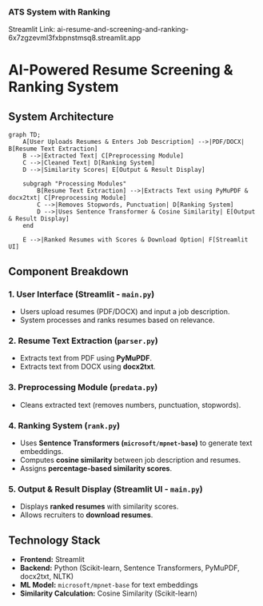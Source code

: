 ### ATS System with Ranking

Streamlit Link: ai-resume-and-screening-and-ranking-6x7zgzevml3fxbpnstmsq8.streamlit.app


# AI-Powered Resume Screening & Ranking System

## **System Architecture**

```mermaid
graph TD;
    A[User Uploads Resumes & Enters Job Description] -->|PDF/DOCX| B[Resume Text Extraction]
    B -->|Extracted Text| C[Preprocessing Module]
    C -->|Cleaned Text| D[Ranking System]
    D -->|Similarity Scores| E[Output & Result Display]
    
    subgraph "Processing Modules"
        B[Resume Text Extraction] -->|Extracts Text using PyMuPDF & docx2txt| C[Preprocessing Module]
        C -->|Removes Stopwords, Punctuation| D[Ranking System]
        D -->|Uses Sentence Transformer & Cosine Similarity| E[Output & Result Display]
    end

    E -->|Ranked Resumes with Scores & Download Option| F[Streamlit UI]
```

## **Component Breakdown**
### **1. User Interface (Streamlit - `main.py`)**
- Users upload resumes (PDF/DOCX) and input a job description.
- System processes and ranks resumes based on relevance.

### **2. Resume Text Extraction (`parser.py`)**
- Extracts text from PDF using **PyMuPDF**.
- Extracts text from DOCX using **docx2txt**.

### **3. Preprocessing Module (`predata.py`)**
- Cleans extracted text (removes numbers, punctuation, stopwords).

### **4. Ranking System (`rank.py`)**
- Uses **Sentence Transformers (`microsoft/mpnet-base`)** to generate text embeddings.
- Computes **cosine similarity** between job description and resumes.
- Assigns **percentage-based similarity scores**.

### **5. Output & Result Display (Streamlit UI - `main.py`)**
- Displays **ranked resumes** with similarity scores.
- Allows recruiters to **download resumes**.

## **Technology Stack**
- **Frontend:** Streamlit
- **Backend:** Python (Scikit-learn, Sentence Transformers, PyMuPDF, docx2txt, NLTK)
- **ML Model:** `microsoft/mpnet-base` for text embeddings
- **Similarity Calculation:** Cosine Similarity (Scikit-learn)